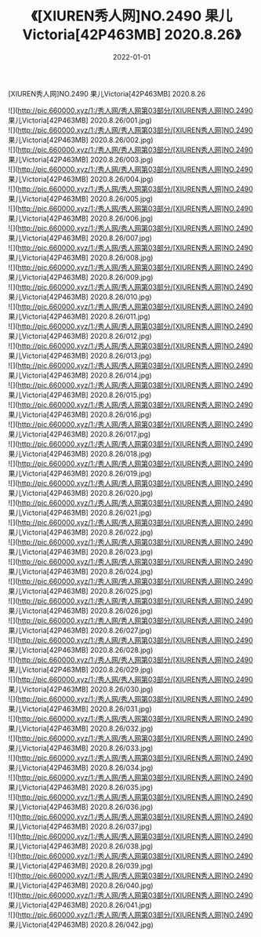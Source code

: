 ﻿---
layout: post
title:  《[XIUREN秀人网]NO.2490 果儿Victoria[42P463MB] 2020.8.26》
date:   2022-01-01
img: http://pic.660000.xyz/1:/秀人网/秀人网第03部分/[XIUREN秀人网]NO.2490 果儿Victoria[42P463MB] 2020.8.26/000.jpg
categories: [美女, 清纯, 唯美]
---

[XIUREN秀人网]NO.2490 果儿Victoria[42P463MB] 2020.8.26

 ![](http://pic.660000.xyz/1:/秀人网/秀人网第03部分/[XIUREN秀人网]NO.2490 果儿Victoria[42P463MB] 2020.8.26/001.jpg) <br>![](http://pic.660000.xyz/1:/秀人网/秀人网第03部分/[XIUREN秀人网]NO.2490 果儿Victoria[42P463MB] 2020.8.26/002.jpg) <br>![](http://pic.660000.xyz/1:/秀人网/秀人网第03部分/[XIUREN秀人网]NO.2490 果儿Victoria[42P463MB] 2020.8.26/003.jpg) <br>![](http://pic.660000.xyz/1:/秀人网/秀人网第03部分/[XIUREN秀人网]NO.2490 果儿Victoria[42P463MB] 2020.8.26/004.jpg) <br>![](http://pic.660000.xyz/1:/秀人网/秀人网第03部分/[XIUREN秀人网]NO.2490 果儿Victoria[42P463MB] 2020.8.26/005.jpg) <br>![](http://pic.660000.xyz/1:/秀人网/秀人网第03部分/[XIUREN秀人网]NO.2490 果儿Victoria[42P463MB] 2020.8.26/006.jpg) <br>![](http://pic.660000.xyz/1:/秀人网/秀人网第03部分/[XIUREN秀人网]NO.2490 果儿Victoria[42P463MB] 2020.8.26/007.jpg) <br>![](http://pic.660000.xyz/1:/秀人网/秀人网第03部分/[XIUREN秀人网]NO.2490 果儿Victoria[42P463MB] 2020.8.26/008.jpg) <br>![](http://pic.660000.xyz/1:/秀人网/秀人网第03部分/[XIUREN秀人网]NO.2490 果儿Victoria[42P463MB] 2020.8.26/009.jpg) <br>![](http://pic.660000.xyz/1:/秀人网/秀人网第03部分/[XIUREN秀人网]NO.2490 果儿Victoria[42P463MB] 2020.8.26/010.jpg) <br>![](http://pic.660000.xyz/1:/秀人网/秀人网第03部分/[XIUREN秀人网]NO.2490 果儿Victoria[42P463MB] 2020.8.26/011.jpg) <br>![](http://pic.660000.xyz/1:/秀人网/秀人网第03部分/[XIUREN秀人网]NO.2490 果儿Victoria[42P463MB] 2020.8.26/012.jpg) <br>![](http://pic.660000.xyz/1:/秀人网/秀人网第03部分/[XIUREN秀人网]NO.2490 果儿Victoria[42P463MB] 2020.8.26/013.jpg) <br>![](http://pic.660000.xyz/1:/秀人网/秀人网第03部分/[XIUREN秀人网]NO.2490 果儿Victoria[42P463MB] 2020.8.26/014.jpg) <br>![](http://pic.660000.xyz/1:/秀人网/秀人网第03部分/[XIUREN秀人网]NO.2490 果儿Victoria[42P463MB] 2020.8.26/015.jpg) <br>![](http://pic.660000.xyz/1:/秀人网/秀人网第03部分/[XIUREN秀人网]NO.2490 果儿Victoria[42P463MB] 2020.8.26/016.jpg) <br>![](http://pic.660000.xyz/1:/秀人网/秀人网第03部分/[XIUREN秀人网]NO.2490 果儿Victoria[42P463MB] 2020.8.26/017.jpg) <br>![](http://pic.660000.xyz/1:/秀人网/秀人网第03部分/[XIUREN秀人网]NO.2490 果儿Victoria[42P463MB] 2020.8.26/018.jpg) <br>![](http://pic.660000.xyz/1:/秀人网/秀人网第03部分/[XIUREN秀人网]NO.2490 果儿Victoria[42P463MB] 2020.8.26/019.jpg) <br>![](http://pic.660000.xyz/1:/秀人网/秀人网第03部分/[XIUREN秀人网]NO.2490 果儿Victoria[42P463MB] 2020.8.26/020.jpg) <br>![](http://pic.660000.xyz/1:/秀人网/秀人网第03部分/[XIUREN秀人网]NO.2490 果儿Victoria[42P463MB] 2020.8.26/021.jpg) <br>![](http://pic.660000.xyz/1:/秀人网/秀人网第03部分/[XIUREN秀人网]NO.2490 果儿Victoria[42P463MB] 2020.8.26/022.jpg) <br>![](http://pic.660000.xyz/1:/秀人网/秀人网第03部分/[XIUREN秀人网]NO.2490 果儿Victoria[42P463MB] 2020.8.26/023.jpg) <br>![](http://pic.660000.xyz/1:/秀人网/秀人网第03部分/[XIUREN秀人网]NO.2490 果儿Victoria[42P463MB] 2020.8.26/024.jpg) <br>![](http://pic.660000.xyz/1:/秀人网/秀人网第03部分/[XIUREN秀人网]NO.2490 果儿Victoria[42P463MB] 2020.8.26/025.jpg) <br>![](http://pic.660000.xyz/1:/秀人网/秀人网第03部分/[XIUREN秀人网]NO.2490 果儿Victoria[42P463MB] 2020.8.26/026.jpg) <br>![](http://pic.660000.xyz/1:/秀人网/秀人网第03部分/[XIUREN秀人网]NO.2490 果儿Victoria[42P463MB] 2020.8.26/027.jpg) <br>![](http://pic.660000.xyz/1:/秀人网/秀人网第03部分/[XIUREN秀人网]NO.2490 果儿Victoria[42P463MB] 2020.8.26/028.jpg) <br>![](http://pic.660000.xyz/1:/秀人网/秀人网第03部分/[XIUREN秀人网]NO.2490 果儿Victoria[42P463MB] 2020.8.26/029.jpg) <br>![](http://pic.660000.xyz/1:/秀人网/秀人网第03部分/[XIUREN秀人网]NO.2490 果儿Victoria[42P463MB] 2020.8.26/030.jpg) <br>![](http://pic.660000.xyz/1:/秀人网/秀人网第03部分/[XIUREN秀人网]NO.2490 果儿Victoria[42P463MB] 2020.8.26/031.jpg) <br>![](http://pic.660000.xyz/1:/秀人网/秀人网第03部分/[XIUREN秀人网]NO.2490 果儿Victoria[42P463MB] 2020.8.26/032.jpg) <br>![](http://pic.660000.xyz/1:/秀人网/秀人网第03部分/[XIUREN秀人网]NO.2490 果儿Victoria[42P463MB] 2020.8.26/033.jpg) <br>![](http://pic.660000.xyz/1:/秀人网/秀人网第03部分/[XIUREN秀人网]NO.2490 果儿Victoria[42P463MB] 2020.8.26/034.jpg) <br>![](http://pic.660000.xyz/1:/秀人网/秀人网第03部分/[XIUREN秀人网]NO.2490 果儿Victoria[42P463MB] 2020.8.26/035.jpg) <br>![](http://pic.660000.xyz/1:/秀人网/秀人网第03部分/[XIUREN秀人网]NO.2490 果儿Victoria[42P463MB] 2020.8.26/036.jpg) <br>![](http://pic.660000.xyz/1:/秀人网/秀人网第03部分/[XIUREN秀人网]NO.2490 果儿Victoria[42P463MB] 2020.8.26/037.jpg) <br>![](http://pic.660000.xyz/1:/秀人网/秀人网第03部分/[XIUREN秀人网]NO.2490 果儿Victoria[42P463MB] 2020.8.26/038.jpg) <br>![](http://pic.660000.xyz/1:/秀人网/秀人网第03部分/[XIUREN秀人网]NO.2490 果儿Victoria[42P463MB] 2020.8.26/039.jpg) <br>![](http://pic.660000.xyz/1:/秀人网/秀人网第03部分/[XIUREN秀人网]NO.2490 果儿Victoria[42P463MB] 2020.8.26/040.jpg) <br>![](http://pic.660000.xyz/1:/秀人网/秀人网第03部分/[XIUREN秀人网]NO.2490 果儿Victoria[42P463MB] 2020.8.26/041.jpg) <br>![](http://pic.660000.xyz/1:/秀人网/秀人网第03部分/[XIUREN秀人网]NO.2490 果儿Victoria[42P463MB] 2020.8.26/042.jpg) <br>